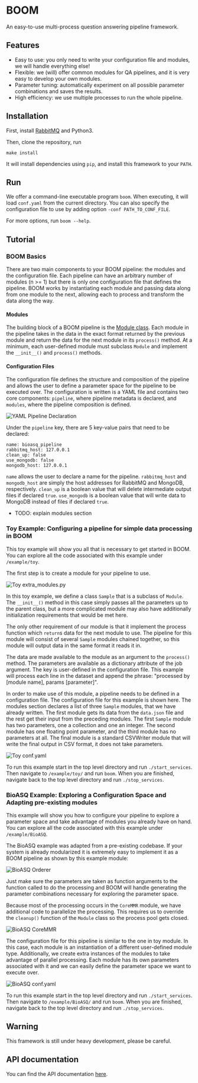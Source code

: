 # BOOM
An easy-to-use multi-process question answering pipeline framework.

## Features
- Easy to use: you only need to write your configuration file and modules, we will handle everything else!
- Flexible: we (will) offer common modules for QA pipelines, and it is very easy to develop your own modules.
- Parameter tuning: automatically experiment on all possible parameter combinations and saves the results.
- High efficiency: we use multiple processes to run the whole pipeline.

## Installation
First, install [RabbitMQ](https://www.rabbitmq.com/download.html) and Python3.

Then, clone the repository, run

	make install

It will install dependencies using `pip`, and install this framework to your `PATH`.

## Run
We offer a command-line executable program `boom`.
When executing, it will load `conf.yaml` from the current directory.
You can also specify the configuration file to use by adding option `-conf PATH_TO_CONF_FILE`.

For more options, run `boom --help`.

## Tutorial

### BOOM Basics
There are two main components to your BOOM pipeline: the modules and the configuration file. Each pipeline can have an arbitrary number of modules (n >= 1) but there is only one configuration file that defines the pipeline. BOOM works by instantiating each module and passing data along from one module to the next, allowing each to process and transform the data along the way.

#### Modules
The building block of a BOOM pipeline is the [Module class](https://bioasq.boyue.li/classsrc_1_1modules_1_1module_1_1_module.html). Each module in the pipeline takes in the data in the exact format returned by the previous module and return the data for the next module in its `process()` method. At a minimum, each user-defined module must subclass `Module` and implement the `__init__()` and `process()` methods.

#### Configuration Files
The configuration file defines the structure and composition of the pipeline and allows the user to define a parameter space for the pipeline to be executed over. The configuration is written is a YAML file and contains two core components: `pipeline`, where pipeline metadata is declared, and `modules`, where the pipeline composition is defined.

![YAML Pipeline Declaration](/images/toy_yaml_pipeline.png)

Under the `pipeline` key, there are 5 key-value pairs that need to be declared:

    name: bioasq_pipeline
    rabbitmq_host: 127.0.0.1
    clean_up: false
    use_mongodb: false
    mongodb_host: 127.0.0.1

`name` allows the user to declare a name for the pipeline. `rabbitmq_host` and `mongodb_host` are simply the host addresses for RabbitMQ and MongoDB, respectively. `clean_up` is a boolean value that will delete intermediate output files if declared `true`. `use_mongodb` is a boolean value that will write data to MongoDB instead of files if declared `true`.

- TODO: explain modules section

### Toy Example: Configuring a pipeline for simple data processing in BOOM
This toy example will show you all that is necessary to get started in BOOM. You can explore all the code associated with this example under `/example/toy`.

The first step is to create a module for your pipeline to use.

![Toy extra_modules.py](/images/toy_extra_modules.png)

In this toy example, we define a class `Sample` that is a subclass of `Module`. The `__init__()` method in this case simply passes all the parameters up to the parent class, but a more complicated module may also have additionally initialization requirements that would be met here.

The only other requirement of our module is that it implement the process function which `return`s data for the next module to use. The pipeline for this module will consist of several `Sample` modules chained together, so this module will output data in the same format it reads it in.

The data are made available to the module as an argument to the `process()` method. The parameters are available as a dictionary attribute of the job argument. The key is user-defined in the configuration file. This example will process each line in the dataset and append the phrase: "processed by [module name], params [parameter]".

In order to make use of this module, a pipeline needs to be defined in a configuration file. The configuration file for this example is shown here. The modules section declares a list of three `Sample` modules, that we have already written. The first module gets its data from the `data.json` file and the rest get their input from the preceding modules. The first `Sample` module has two parameters, one a collection and one an integer. The second module has one floating point parameter, and the third module has no parameters at all. The final module is a standard CSVWriter module that will write the final output in CSV format, it does not take parameters.

![Toy conf.yaml](/images/toy_conf.png)

To run this example start in the top level directory and run `./start_services`. Then navigate to `/example/toy/` and run `boom`. When you are finished, navigate back to the top level directory and run `./stop_services`.

### BioASQ Example: Exploring a Configuration Space and Adapting pre-existing modules
This example will show you how to configure your pipeline to explore a parameter space and take advantage of modules you already have on hand. You can explore all the code associated with this example under `/example/BioASQ`.

The BioASQ example was adapted from a pre-existing codebase. If your system is already modularized it is extremely easy to implement it as a BOOM pipeline as shown by this example module:

![BioASQ Orderer](/images/orderer.png)

Just make sure the parameters are taken as function arguments to the function called to do the processing and BOOM will handle generating the parameter combinations necessary for exploring the parameter space.

Because most of the processing occurs in the `CoreMMR` module, we have additional code to parallelize the processing. This requires us to override the `cleanup()` function of the `Module` class so the process pool gets closed.

![BioASQ CoreMMR](/images/coremmr.png)

The configuration file for this pipeline is similar to the one in toy module. In this case, each module is an instantiation of a different user-defined module type. Additionally, we create extra instances of the modules to take advantage of parallel processing. Each module has its own parameters associated with it and we can easily define the parameter space we want to execute over.

![BioASQ conf.yaml](/images/bioasq_conf.png)

To run this example start in the top level directory and run `./start_services`. Then navigate to `/example/BioASQ/` and run `boom`. When you are finished, navigate back to the top level directory and run `./stop_services`.

## Warning
This framework is still under heavy development,
please be careful.

## API documentation
You can find the API documentation [here](https://boom.boyue.li).
